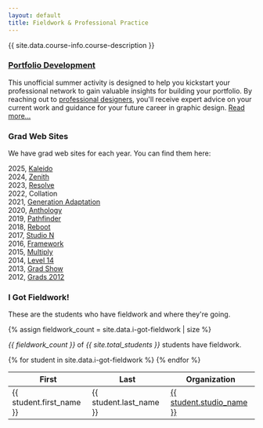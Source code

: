 ```yaml
---
layout: default
title: Fieldwork & Professional Practice
---
```


{{ site.data.course-info.course-description }}

### [Portfolio Development](portfolio-development.html)

This unofficial summer activity is designed to help you kickstart your professional network to gain valuable insights for building your portfolio. By reaching out to [professional designers](employers.html), you'll receive expert advice on your current work and guidance for your future career in graphic design. [Read more…](portfolio-development.html)

### <a name="grads">Grad Web Sites</a>

We have grad web sites for each year. You can find them here:

<div class="grad-site-list">
2025, <a href="https://2025.grads.algonquindesign.ca">Kaleido</a><br>
2024, <a href="https://2024.grads.algonquindesign.ca">Zenith</a><br>
2023, <a href="https://2023.grads.algonquindesign.ca">Resolve</a><br>
2022, Collation<br>
2021, <a href="https://2021.grads.algonquindesign.ca">Generation Adaptation</a><br>
2020, <a href="https://2020.grads.algonquindesign.ca">Anthology</a><br>
2019, <a href="https://2019.grads.algonquindesign.ca">Pathfinder</a><br>
2018, <a href="http://2018.grads.algonquindesign.ca">Reboot</a><br>
2017, <a href="https://2017.grads.algonquindesign.ca">Studio N</a><br>
2016, <a href="https://2016.grads.algonquindesign.ca">Framework</a><br>
2015, <a href="https://2015.grads.algonquindesign.ca">Multiply</a><br>
2014, <a href="https://2014.grads.algonquindesign.ca">Level 14</a><br>
2013, <a href="https://2013.grads.algonquindesign.ca">Grad Show</a><br>
2012, <a href="https://2012.grads.algonquindesign.ca">Grads 2012</a><br>
</div>
 
### I Got Fieldwork!

These are the students who have fieldwork and where they're going.

{% assign fieldwork_count = site.data.i-got-fieldwork | size %}

<p class="mono center"><em>{{ fieldwork_count }}</em> of <em>{{ site.total_students }}</em> students have fieldwork.</p>

<table>
  <thead>
    <tr>
      <th>First</th>
      <th>Last</th>
      <th>Organization</th>
    </tr>
  </thead>
  <tbody>
    {% for student in site.data.i-got-fieldwork %}
    <tr>
      <td>{{ student.first_name }}</td>
      <td>{{ student.last_name }}</td>
      <td><a href="{{ student.studio_url }}">{{ student.studio_name }}</a></td>
    </tr>
    {% endfor %}
  </tbody>
</table>

